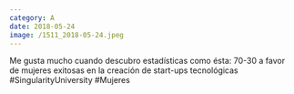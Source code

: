 ```yaml
--- 
category: A 
date: 2018-05-24 
image: /1511_2018-05-24.jpeg 
--- 
```


Me gusta mucho cuando descubro estadísticas como ésta: 70-30 a favor de mujeres exitosas en la creación de start-ups tecnológicas #SingularityUniversity #Mujeres